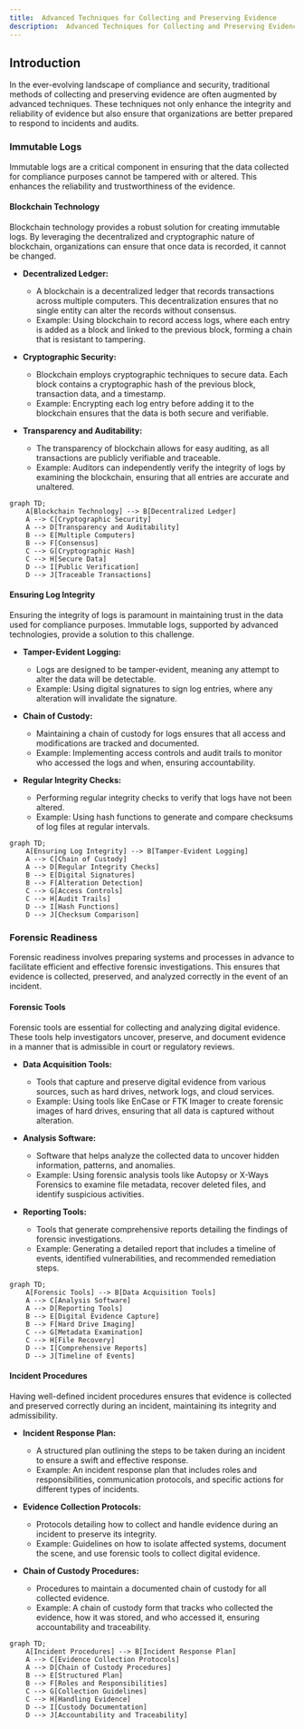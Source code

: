 ```yaml
---
title:  Advanced Techniques for Collecting and Preserving Evidence
description:  Advanced Techniques for Collecting and Preserving Evidence
---
```




## Introduction

In the ever-evolving landscape of compliance and security, traditional methods of collecting and preserving evidence are often augmented by advanced techniques. These techniques not only enhance the integrity and reliability of evidence but also ensure that organizations are better prepared to respond to incidents and audits.

### Immutable Logs

Immutable logs are a critical component in ensuring that the data collected for compliance purposes cannot be tampered with or altered. This enhances the reliability and trustworthiness of the evidence.

#### Blockchain Technology

Blockchain technology provides a robust solution for creating immutable logs. By leveraging the decentralized and cryptographic nature of blockchain, organizations can ensure that once data is recorded, it cannot be changed.

- **Decentralized Ledger:**
  - A blockchain is a decentralized ledger that records transactions across multiple computers. This decentralization ensures that no single entity can alter the records without consensus.
  - Example: Using blockchain to record access logs, where each entry is added as a block and linked to the previous block, forming a chain that is resistant to tampering.

- **Cryptographic Security:**
  - Blockchain employs cryptographic techniques to secure data. Each block contains a cryptographic hash of the previous block, transaction data, and a timestamp.
  - Example: Encrypting each log entry before adding it to the blockchain ensures that the data is both secure and verifiable.

- **Transparency and Auditability:**
  - The transparency of blockchain allows for easy auditing, as all transactions are publicly verifiable and traceable.
  - Example: Auditors can independently verify the integrity of logs by examining the blockchain, ensuring that all entries are accurate and unaltered.

```mermaid
graph TD;
    A[Blockchain Technology] --> B[Decentralized Ledger]
    A --> C[Cryptographic Security]
    A --> D[Transparency and Auditability]
    B --> E[Multiple Computers]
    B --> F[Consensus]
    C --> G[Cryptographic Hash]
    C --> H[Secure Data]
    D --> I[Public Verification]
    D --> J[Traceable Transactions]
```

#### Ensuring Log Integrity

Ensuring the integrity of logs is paramount in maintaining trust in the data used for compliance purposes. Immutable logs, supported by advanced technologies, provide a solution to this challenge.

- **Tamper-Evident Logging:**
  - Logs are designed to be tamper-evident, meaning any attempt to alter the data will be detectable.
  - Example: Using digital signatures to sign log entries, where any alteration will invalidate the signature.

- **Chain of Custody:**
  - Maintaining a chain of custody for logs ensures that all access and modifications are tracked and documented.
  - Example: Implementing access controls and audit trails to monitor who accessed the logs and when, ensuring accountability.

- **Regular Integrity Checks:**
  - Performing regular integrity checks to verify that logs have not been altered.
  - Example: Using hash functions to generate and compare checksums of log files at regular intervals.

```mermaid
graph TD;
    A[Ensuring Log Integrity] --> B[Tamper-Evident Logging]
    A --> C[Chain of Custody]
    A --> D[Regular Integrity Checks]
    B --> E[Digital Signatures]
    B --> F[Alteration Detection]
    C --> G[Access Controls]
    C --> H[Audit Trails]
    D --> I[Hash Functions]
    D --> J[Checksum Comparison]
```

### Forensic Readiness

Forensic readiness involves preparing systems and processes in advance to facilitate efficient and effective forensic investigations. This ensures that evidence is collected, preserved, and analyzed correctly in the event of an incident.

#### Forensic Tools

Forensic tools are essential for collecting and analyzing digital evidence. These tools help investigators uncover, preserve, and document evidence in a manner that is admissible in court or regulatory reviews.

- **Data Acquisition Tools:**
  - Tools that capture and preserve digital evidence from various sources, such as hard drives, network logs, and cloud services.
  - Example: Using tools like EnCase or FTK Imager to create forensic images of hard drives, ensuring that all data is captured without alteration.

- **Analysis Software:**
  - Software that helps analyze the collected data to uncover hidden information, patterns, and anomalies.
  - Example: Using forensic analysis tools like Autopsy or X-Ways Forensics to examine file metadata, recover deleted files, and identify suspicious activities.

- **Reporting Tools:**
  - Tools that generate comprehensive reports detailing the findings of forensic investigations.
  - Example: Generating a detailed report that includes a timeline of events, identified vulnerabilities, and recommended remediation steps.

```mermaid
graph TD;
    A[Forensic Tools] --> B[Data Acquisition Tools]
    A --> C[Analysis Software]
    A --> D[Reporting Tools]
    B --> E[Digital Evidence Capture]
    B --> F[Hard Drive Imaging]
    C --> G[Metadata Examination]
    C --> H[File Recovery]
    D --> I[Comprehensive Reports]
    D --> J[Timeline of Events]
```

#### Incident Procedures

Having well-defined incident procedures ensures that evidence is collected and preserved correctly during an incident, maintaining its integrity and admissibility.

- **Incident Response Plan:**
  - A structured plan outlining the steps to be taken during an incident to ensure a swift and effective response.
  - Example: An incident response plan that includes roles and responsibilities, communication protocols, and specific actions for different types of incidents.

- **Evidence Collection Protocols:**
  - Protocols detailing how to collect and handle evidence during an incident to preserve its integrity.
  - Example: Guidelines on how to isolate affected systems, document the scene, and use forensic tools to collect digital evidence.

- **Chain of Custody Procedures:**
  - Procedures to maintain a documented chain of custody for all collected evidence.
  - Example: A chain of custody form that tracks who collected the evidence, how it was stored, and who accessed it, ensuring accountability and traceability.

```mermaid
graph TD;
    A[Incident Procedures] --> B[Incident Response Plan]
    A --> C[Evidence Collection Protocols]
    A --> D[Chain of Custody Procedures]
    B --> E[Structured Plan]
    B --> F[Roles and Responsibilities]
    C --> G[Collection Guidelines]
    C --> H[Handling Evidence]
    D --> I[Custody Documentation]
    D --> J[Accountability and Traceability]
```




